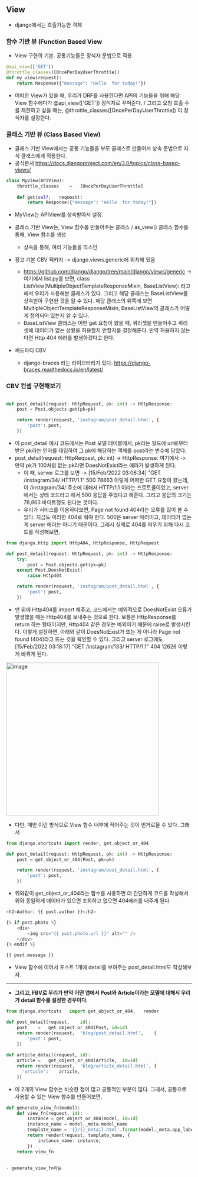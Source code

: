 ## View
- django에서는 호출가능한 객체


### 함수 기반 뷰 (Function Based View
- View 구현의 기본. 공통기능들은 장식자 문법으로 적용. 

```python
@api_view(['GET'])
@throttle_classes([OncePerDayUserThrottle])
def my_view(request):
    return Response({"message":	"Hello	for	today!"})
```    

- 어떠한 View가 있을 때, 우리가 DRF를 사용한다면 API의 기능들을 위해 해당 View 함수에다가 @api_view(['GET']) 장식자로 꾸며준다. / 그리고 요청 호출 수를 제한하고 싶을 때는, @throttle_classes([OncePerDayUserThrottle]) 이 장식자를 설정한다.



### 클래스 기반 뷰 (Class Based View)
- 클래스 기반 View에서는 공통 기능들을 부모 클래스로 만들어서 상속 문법으로 자식 클래스에게 적용한다.
- 공식문서 https://docs.djangoproject.com/en/3.0/topics/class-based-views/

```python
class MyView(APIView):
    throttle_classes	=	[OncePerDayUserThrottle]
    
    def get(self,	request):
        return Response({"message":	"Hello	for	today!"}) 
```

- MyView는 APIView를 상속받아서 설정.

- 클래스 기반 View는, View 함수를 만들어주는 클래스 / as_view() 클래스 함수를 통해, View 함수를 생성
  - 상속을 통해, 여러 기능들을 믹스인

- 장고 기본 CBV 팩키지 -> django.views.generic에 위치해 있음 
  - https://github.com/django/django/tree/main/django/views/generic -> 여기에서 list.py를 보면, class ListView(MultipleObjectTemplateResponseMixin, BaseListView): 
    라고 해서 우리가 사용해본 클래스가 있다. 그리고 해당 클래스는 BaseListView를 상속받아 구현한 것을 알 수 있다. 해당 클래스의 위쪽에 보면 MultipleObjectTemplateResponseMixin, BaseListView의 
    클래스가 어떻게 정의되어 있는지 알 수 있다.
  - BaseListView 클래스는 어떤 get 요청이 왔을 때, 쿼리셋을 만들어주고 쿼리셋에 데이터가 없는 상황을 허용할지 안할지를 결정해준다. 만약 허용하지 않는다면 Http 404 에러를 발생하겠다고 한다.

- 써드파티 CBV
  - django-braces 라는 라이브러리가 있다. https://django-braces.readthedocs.io/en/latest/


### CBV 컨셉 구현해보기

```python

def post_detail(request: HttpRequest, pk: int) -> HttpResponse:
    post = Post.objects.get(pk=pk)

    return render(request, 'instagram/post_detail.html', {
        'post': post,
    })
```

- 이 post_detail 예시 코드에서는 Post 모델 테이블에서, pk라는 필드에 url로부터 받은 pk라는 인자를 대입하여 그 pk에 해당하는 객체를 post라는 변수에 담았다.
- post_detail(request: HttpRequest, pk: int) -> HttpResponse: 여기에서 -> 만약 pk가 100처럼 없는 pk라면 DoesNotExist라는 에러가 발생하게 된다.
  - 이 때, server 로그를 보면 -> [15/Feb/2022 03:06:34] "GET /instagram/34/ HTTP/1.1" 500 78863 이렇게 어떠한 GET 요청이 왔는데, 이 /instagram/34/ 주소에 대해서 HTTP/1.1 이라는 프로토콜이었고, server에서는 상태 코드라고 해서 500 응답을 주었다고 해준다. 그리고 응답의 크기는 78,863 바이트정도 된다는 것이다.
  - 우리가 서비스를 이용하다보면, Page not found 404라는 오류를 많이 볼 수 있다. 지금도 이러한 404로 줘야 한다. 500은 server 에러이고, 데이터가 없는 게 server 에러는 아니기 때문이다. 그래서 실제로 404를 띄우기 위해 다시 코드를 작성해보면,

```python
from django.http import Http404, HttpResponse, HttpRequest

def post_detail(request: HttpRequest, pk: int) -> HttpResponse:
    try:
        post = Post.objects.get(pk=pk)
    except Post.DoesNotExist:
        raise Http404    

    return render(request, 'instagram/post_detail.html', {
        'post': post,
    })
```

- 맨 위에 Http404를 import 해주고, 코드에서는 예외적으로 DoesNotExist 오류가 발생했을 때는 Http404를 보내주는 것으로 한다. 보통은 HttpResponse를 return 하는 형태이지만, Http404 같은 경우는 예외이기 때문에 raise로 발생시킨다. 이렇게 설정하면, 아래와 같이 DoesNotExist가 뜨는 게 아니라 Page not found (404)라고 뜨는 것을 확인할 수 있다. 그리고 server 로그에도 [15/Feb/2022 03:18:17] "GET /instagram/133/ HTTP/1.1" 404 12626 이렇게 바뀌게 된다.

<img width="414" alt="image" src="https://user-images.githubusercontent.com/95380638/153986250-3b4a9526-8b48-4e40-8a30-03074e4bc8e6.png">


- 다만, 매번 이런 방식으로 View 함수 내부에 적어주는 것이 번거로울 수 있다. 그래서 

```python
from django.shortcuts import render, get_object_or_404

def post_detail(request: HttpRequest, pk: int) -> HttpResponse:
    post = get_object_or_404(Post, pk=pk)

    return render(request, 'instagram/post_detail.html', {
        'post': post,
    })
```

- 위와같이 get_object_or_404라는 함수를 사용하면 더 간단하게 코드를 작성해서 위와 동일하게 데이터가 있으면 조회하고 없으면 404에러를 내주게 된다.


```python
<h2>Author: {{ post.author }}</h2>

{% if post.photo %}
    <div>
        <img src="{{ post.photo.url }}" alt="" />
    </div>
{% endif %}

{{ post.message }}
```

- View 함수에 이어서 포스트 1개에 detail를 보여주는 post_detail.html도 작성해보자.

* * *

- **그리고, FBV로 우리가 만약 어떤 앱에서 Post와 Article이라는 모델에 대해서 우리가 detail 함수를 설정한 경우이다.**

```python
from django.shortcuts	import get_object_or_404,	render

def post_detail(request,	id):
    post	=	get_object_or_404(Post,	id=id)
    return render(request,	'blog/post_detail.html',	{
        'post':	post,
    })
    
def article_detail(request,	id):
    article	=	get_object_or_404(Article,	id=id)
    return render(request,	'blog/article_detail.html',	{
      'article':	article,
    })
```

- 이 2개의 View 함수는 비슷한 점이 많고 공통적인 부분이 많다. 그래서, 공통으로 사용할 수 있는 View 함수를 만들어보면,

```python
def generate_view_fn(model):
    def view_fn(request, id):
        instance = get_object_or_404(model, id=id)
        instance_name =	model._meta.model_name
        template_name =	'{}/{}_detail.html'.format(model._meta.app_label, instance_name)
        return render(request, template_name, {
            instance_name: instance,
        })
    return view_fn
    
    
- generate_view_fn라는 
     
 
    
